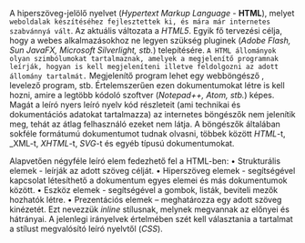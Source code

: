 A hiperszöveg-jelölő nyelvet (_Hypertext Markup Language_ - **HTML**), melyet `weboldalak készítéséhez fejlesztettek ki, és mára már internetes szabvánnyá vált`. Az aktuális változata a _HTML5_. Egyik fő tervezési célja, hogy a webes alkalmazásokhoz ne legyen szükség pluginek (_Adobe Flash, Sun JavaFX, Microsoft Silverlight, stb._) telepítésére. `A HTML állományok olyan szimbólumokat tartalmaznak, amelyek a megjelenítő programnak leírják, hogyan is kell megjeleníteni illetve feldolgozni az adott állomány tartalmát.` Megjelenítő program lehet egy webböngésző , levelező program, stb. Értelemszerűen ezen dokumentumokat létre is kell hozni, amire a legtöbb kódoló szoftver (_Notepad++, Atom, stb._) képes. Magát a leíró nyers leíró nyelv kód részleteit (ami technikai és dokumentációs adatokat tartalmazza) az internetes böngészők nem jelenítik meg, tehát az átlag felhasználó ezeket nem látja. A böngészők általában sokféle formátumú dokumentumot tudnak olvasni, többek között _HTML_-t, _XML-t, _XHTML_-t, _SVG_-t és egyéb típusú dokumentumokat.

Alapvetően négyféle leíró elem fedezhető fel a HTML-ben:
•	Strukturális elemek - leírják az adott szöveg célját.
•	Hiperszöveg elemek -  segítségével kapcsolat létesíthető a dokumentum egyes elemei és más dokumentumok között.
•	Eszköz elemek - segítségével a gombok, listák, beviteli mezők hozhatók létre. 
•	Prezentációs elemek – meghatározza egy adott szöveg kinézetét. Ezt nevezzük _inline_ stílusnak, melynek megvannak az előnyei és hátrányai. A jelenlegi irányelvek értelmében szét kell választania a tartalmat a stílust megvalósító leíró nyelvtől (_CSS_).
